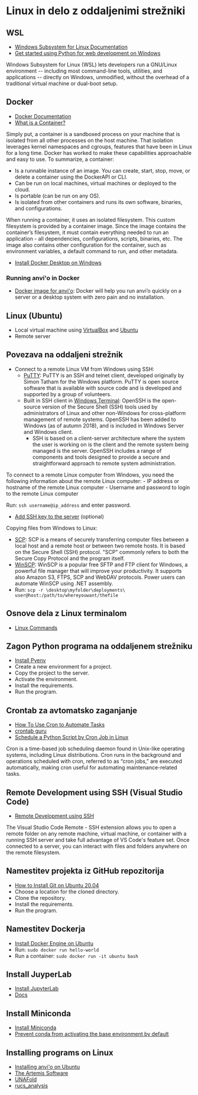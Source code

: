 # Linux in delo z oddaljenimi strežniki

## WSL
- [Windows Subsystem for Linux Documentation](https://learn.microsoft.com/en-us/windows/wsl/)
- [Get started using Python for web development on Windows](https://learn.microsoft.com/en-us/windows/python/web-frameworks)

Windows Subsystem for Linux (WSL) lets developers run a GNU/Linux environment -- including most command-line tools, utilities, and applications -- directly on Windows, unmodified, without the overhead of a traditional virtual machine or dual-boot setup.

## Docker
- [Docker Documentation](https://docs.docker.com/)
- [What is a Container?](https://biocontainers-edu.readthedocs.io/en/latest/what_is_container.html)

Simply put, a container is a sandboxed process on your machine that is isolated from all other processes on the host machine. That isolation leverages kernel namespaces and cgroups, features that have been in Linux for a long time. Docker has worked to make these capabilities approachable and easy to use. To summarize, a container:
- Is a runnable instance of an image. You can create, start, stop, move, or delete a container using the DockerAPI or CLI.
- Can be run on local machines, virtual machines or deployed to the cloud.
- Is portable (can be run on any OS).
- Is isolated from other containers and runs its own software, binaries, and configurations.

When running a container, it uses an isolated filesystem. This custom filesystem is provided by a container image. Since the image contains the container’s filesystem, it must contain everything needed to run an application - all dependencies, configurations, scripts, binaries, etc. The image also contains other configuration for the container, such as environment variables, a default command to run, and other metadata.

- [Install Docker Desktop on Windows](https://docs.docker.com/desktop/install/windows-install/)

### Running anvi'o in Docker
- [Docker image for anvi'o](https://merenlab.org/2015/08/22/docker-image-for-anvio/): Docker will help you run anvi’o quickly on a server or a desktop system with zero pain and no installation.

## Linux (Ubuntu)
- Local virtual machine using [VirtualBox](https://www.virtualbox.org/) and [Ubuntu](https://ubuntu.com/download/desktop)
- Remote server

## Povezava na oddaljeni strežnik
- Connect to a remote Linux VM from Windows using SSH:
    - [PuTTY](https://www.putty.org/): PuTTY is an SSH and telnet client, developed originally by Simon Tatham for the Windows platform. PuTTY is open source software that is available with source code and is developed and supported by a group of volunteers.
    - Built in SSH client in [Windows Terminal](https://learn.microsoft.com/en-us/windows-server/administration/openssh/openssh_overview): OpenSSH is the open-source version of the Secure Shell (SSH) tools used by administrators of Linux and other non-Windows for cross-platform management of remote systems. OpenSSH has been added to Windows (as of autumn 2018), and is included in Windows Server and Windows client.
        - SSH is based on a client-server architecture where the system the user is working on is the client and the remote system being managed is the server. OpenSSH includes a range of components and tools designed to provide a secure and straightforward approach to remote system administration.

To connect to a remote Linux computer from Windows, you need the following information about the remote Linux computer:
    - IP address or hostname of the remote Linux computer
    - Username and password to login to the remote Linux computer

Run: `ssh username@ip_address` and enter password.
- [Add SSH key to the server](https://learn.microsoft.com/en-us/windows-server/administration/openssh/openssh_keymanagement#user-key-generation) (optional)

Copying files from Windows to Linux:
- [SCP](https://www.ssh.com/ssh/scp/): SCP is a means of securely transferring computer files between a local host and a remote host or between two remote hosts. It is based on the Secure Shell (SSH) protocol. "SCP" commonly refers to both the Secure Copy Protocol and the program itself.
- [WinSCP](https://winscp.net/eng/index.php): WinSCP is a popular free SFTP and FTP client for Windows, a powerful file manager that will improve your productivity. It supports also Amazon S3, FTPS, SCP and WebDAV protocols. Power users can automate WinSCP using .NET assembly.
- Run: `scp -r \desktop\myfolder\deployments\ user@host:/path/to/whereyouwant/thefile`

## Osnove dela z Linux terminalom
- [Linux Commands](https://www.hostinger.com/tutorials/linux-commands)

## Zagon Python programa na oddaljenem strežniku
- [Install Pyenv](https://github.com/pyenv/pyenv#automatic-installer)
- Create a new environment for a project.
- Copy the project to the server.
- Activate the environment.
- Install the requirements.
- Run the program.

## Crontab za avtomatsko zaganjanje
- [How To Use Cron to Automate Tasks](https://www.digitalocean.com/community/tutorials/how-to-use-cron-to-automate-tasks-ubuntu-1804)
- [crontab guru](https://crontab.guru/)
- [Schedule a Python Script by Cron Job in Linux](https://bktapan.medium.com/how-to-schedule-a-python-script-crontab-with-virtualenv-96bd6fcaa56a)

Cron is a time-based job scheduling daemon found in Unix-like operating systems, including Linux distributions. Cron runs in the background and operations scheduled with cron, referred to as “cron jobs,” are executed automatically, making cron useful for automating maintenance-related tasks.

## Remote Development using SSH (Visual Studio Code)
- [Remote Development using SSH](https://code.visualstudio.com/docs/remote/ssh)

The Visual Studio Code Remote - SSH extension allows you to open a remote folder on any remote machine, virtual machine, or container with a running SSH server and take full advantage of VS Code's feature set. Once connected to a server, you can interact with files and folders anywhere on the remote filesystem.

## Namestitev projekta iz GitHub repozitorija
- [How to Install Git on Ubuntu 20.04](https://git-scm.com/book/en/v2/Getting-Started-Installing-Git) 
- Choose a location for the cloned directory.
- Clone the repository.
- Install the requirements.
- Run the program.

## Namestitev Dockerja
- [Install Docker Engine on Ubuntu](https://docs.docker.com/engine/install/ubuntu/)
- Run: `sudo docker run hello-world`
- Run a container: `sudo docker run -it ubuntu bash`

## Install JuyperLab
- [Install JupyterLab](https://jupyter.org/install)
- [Docs](https://jupyterlab.readthedocs.io/en/stable/getting_started/installation.html)

## Install Miniconda
- [Install Miniconda](https://docs.conda.io/projects/conda/en/latest/user-guide/install/linux.html)
- [Prevent conda from activating the base environment by default](https://stackoverflow.com/questions/57640272/how-can-i-install-anaconda-aside-an-existing-pyenv-installation-on-osx)

## Installing programs on Linux
- [Installing anvi'o on Ubuntu](https://anvio.org/install/#3-install-anvio)
- [The Artemis Software](http://sanger-pathogens.github.io/Artemis/ACT/)
- [UNAFold](http://www.unafold.org/Dinamelt/software/obtaining-unafold.php)
- [rucs_analysis](https://github.com/bogemad/rucs_analysis)

